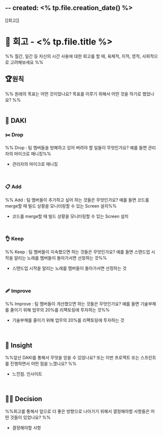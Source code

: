 --
created: <% tp.file.creation_date() %>
---

[[회고]]
# 🤔 회고 - <% tp.file.title %>
%% 월간, 일간 등 자신의 시간 사용에 대한 회고를 할 때, 육체적, 지적, 영적, 사회적으로 고려해보세요 %% 

## 🏆원칙
%% 원래의 목표는 어떤 것이었나요? 목표를 이루기 위해서 어떤 것을 하기로 했었나요? %%  
<br>

## 🙌 DAKI
### ✂️ Drop
%% Drop : 팀 멤버들을 방해하고 있어 버려야 할 일들이 무엇인가요? 예를 들면 관리자의 마이크로 매니징%%
- 관리자의 마이크로 매니징
<br>

### 📋 Add
%% Add : 팀 멤버들이 추가하고 싶어 하는 것들은 무엇인가요? 예를 들면 코드를 merge할 때 빌드 상황을 모니터링할 수 있는 Screen 설치%%
- 코드를 merge할 때 빌드 상황을 모니터링할 수 있는 Screen 설치
<br>

### 👌 Keep
%% Keep : 팀 멤버들이 지속했으면 하는 것들은 무엇인가요? 예를 들면 스탠드업 시작을 알리는 노래를 멤버들이 돌아가서면 선정하는 것%%
- 스탠드업 시작을 알리는 노래를 멤버들이 돌아가서면 선정하는 것
<br>

### 🩹 Improve
%% Improve : 팀 멤버들이 개선했으면 하는 것들은 무엇인가요? 예를 들면 기술부채를 줄이기 위해 업무의 20%를 리팩토링에 투자하는 것%%
- 기술부채를 줄이기 위해 업무의 20%를 리팩토링에 투자하는 것  
<br>

## 🎇 Insight
%%앞선 DAKI를 통해서 무엇을 얻을 수 있었나요?  또는 이번 프로젝트 또는 스프린트를 진행하면서 어떤 점을 느꼈나요? %%
- 느낀점. 인사이트

<br>

## 🧑‍⚖️ Decision
%%회고를 통해서 앞으로 더 좋은 방향으로 나아가기 위해서 결정해야할 사항들은 어떤 것들이 있었나요? %%
- 결정해야할 사항